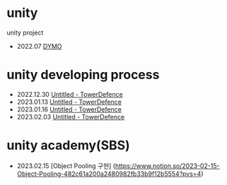 # unity
unity project

- 2022.07 [DYMO](https://wny0320.itch.io/dymo)



# unity developing process
- 2022.12.30 [Untitled - TowerDefence](https://wny0320-coding.tistory.com/37)
- 2023.01.13 [Untitled - TowerDefence](https://wny0320-coding.tistory.com/38)
- 2023.01.16 [Untitled - TowerDefence](https://wny0320-coding.tistory.com/40)
- 2023.02.03 [Untitled - TowerDefence](https://wny0320-coding.tistory.com/42)

# unity academy(SBS)
- 2023.02.15 [Object Pooling 구현] (https://www.notion.so/2023-02-15-Object-Pooling-482c61a200a2480982fb33b9f12b5554?pvs=4)
